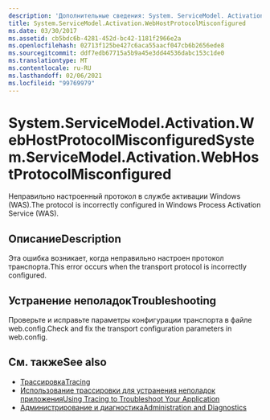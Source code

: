 ```yaml
---
description: 'Дополнительные сведения: System. ServiceModel. Activation. Вебхостпротоколмисконфигуред'
title: System.ServiceModel.Activation.WebHostProtocolMisconfigured
ms.date: 03/30/2017
ms.assetid: cb5bdc6b-4281-452d-bc42-1181f2966e2a
ms.openlocfilehash: 02713f125be427c6aca55aacf047cb6b2656ede8
ms.sourcegitcommit: ddf7edb67715a5b9a45e3dd44536dabc153c1de0
ms.translationtype: MT
ms.contentlocale: ru-RU
ms.lasthandoff: 02/06/2021
ms.locfileid: "99769979"
---
```

# <a name="systemservicemodelactivationwebhostprotocolmisconfigured"></a><span data-ttu-id="df9b7-103">System.ServiceModel.Activation.WebHostProtocolMisconfigured</span><span class="sxs-lookup"><span data-stu-id="df9b7-103">System.ServiceModel.Activation.WebHostProtocolMisconfigured</span></span>

<span data-ttu-id="df9b7-104">Неправильно настроенный протокол в службе активации Windows (WAS).</span><span class="sxs-lookup"><span data-stu-id="df9b7-104">The protocol is incorrectly configured in Windows Process Activation Service (WAS).</span></span>  
  
## <a name="description"></a><span data-ttu-id="df9b7-105">Описание</span><span class="sxs-lookup"><span data-stu-id="df9b7-105">Description</span></span>  

 <span data-ttu-id="df9b7-106">Эта ошибка возникает, когда неправильно настроен протокол транспорта.</span><span class="sxs-lookup"><span data-stu-id="df9b7-106">This error occurs when the transport protocol is incorrectly configured.</span></span>  
  
## <a name="troubleshooting"></a><span data-ttu-id="df9b7-107">Устранение неполадок</span><span class="sxs-lookup"><span data-stu-id="df9b7-107">Troubleshooting</span></span>  

 <span data-ttu-id="df9b7-108">Проверьте и исправьте параметры конфигурации транспорта в файле web.config.</span><span class="sxs-lookup"><span data-stu-id="df9b7-108">Check and fix the transport configuration parameters in web.config.</span></span>  
  
## <a name="see-also"></a><span data-ttu-id="df9b7-109">См. также</span><span class="sxs-lookup"><span data-stu-id="df9b7-109">See also</span></span>

- [<span data-ttu-id="df9b7-110">Трассировка</span><span class="sxs-lookup"><span data-stu-id="df9b7-110">Tracing</span></span>](index.md)
- [<span data-ttu-id="df9b7-111">Использование трассировки для устранения неполадок приложения</span><span class="sxs-lookup"><span data-stu-id="df9b7-111">Using Tracing to Troubleshoot Your Application</span></span>](using-tracing-to-troubleshoot-your-application.md)
- [<span data-ttu-id="df9b7-112">Администрирование и диагностика</span><span class="sxs-lookup"><span data-stu-id="df9b7-112">Administration and Diagnostics</span></span>](../index.md)
